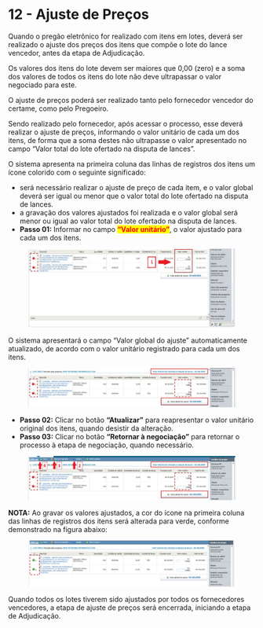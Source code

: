 # 12 - Ajuste de Preços

Quando o pregão eletrônico for realizado com itens em lotes, deverá ser realizado o ajuste dos preços dos itens que compõe o lote do lance vencedor, antes da etapa de Adjudicação.&#x20;

Os valores dos itens do lote devem ser maiores que 0,00 (zero) e a soma dos valores de todos os itens do lote não deve ultrapassar o valor negociado para este.&#x20;

O ajuste de preços poderá ser realizado tanto pelo fornecedor vencedor do certame, como pelo Pregoeiro.&#x20;

Sendo realizado pelo fornecedor, após acessar o processo, esse deverá realizar o ajuste de preços, informando o valor unitário de cada um dos itens, de forma que a soma destes não ultrapasse o valor apresentado no campo “Valor total do lote ofertado na disputa de lances”.&#x20;

O sistema apresenta na primeira coluna das linhas de registros dos itens um ícone colorido com o seguinte significado:

* será necessário realizar o ajuste de preço de cada item, e o valor global deverá ser igual ou menor que o valor total do lote ofertado na disputa de lances.
* a gravação dos valores ajustados foi realizada e o valor global será menor ou igual ao valor total do lote ofertado na disputa de lances.
* **Passo 01:** Informar no campo <mark style="color:red;">**“Valor unitário”**</mark>, o valor ajustado para cada um dos itens.

<figure><img src="../../.gitbook/assets/image (20).png" alt=""><figcaption></figcaption></figure>

O sistema apresentará o campo “Valor global do ajuste” automaticamente atualizado, de acordo com o valor unitário registrado para cada um dos itens.

<figure><img src="../../.gitbook/assets/image (21).png" alt=""><figcaption></figcaption></figure>

* **Passo 02:** Clicar no botão **“Atualizar”** para reapresentar o valor unitário original dos itens, quando desistir da alteração.&#x20;
* **Passo 03:** Clicar no botão **“Retornar à negociação”** para retornar o processo à etapa de negociação, quando necessário.&#x20;

<figure><img src="../../.gitbook/assets/image (22).png" alt=""><figcaption></figcaption></figure>

**NOTA:** Ao gravar os valores ajustados, a cor do ícone na primeira coluna das linhas de registros dos itens será alterada para verde, conforme demonstrado na figura abaixo:

<figure><img src="../../.gitbook/assets/image (23).png" alt=""><figcaption></figcaption></figure>

Quando todos os lotes tiverem sido ajustados por todos os fornecedores vencedores, a etapa de ajuste de preços será encerrada, iniciando a etapa de Adjudicação.
